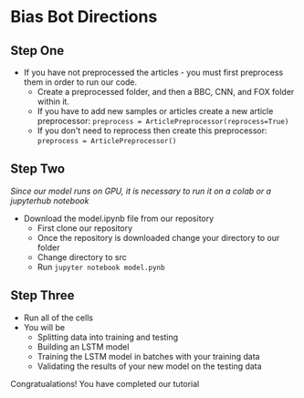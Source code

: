 # Bias Bot Directions

## Step One

- If you have not preprocessed the articles - you must first preprocess them in order to run our code.
  - Create a preprocessed folder, and then a BBC, CNN, and FOX folder within it.
  - If you have to add new samples or articles create a new article preprocessor: 
  ``` preprocess = ArticlePreprocessor(reprocess=True) ```
  - If you don't need to reprocess then create this preprocessor:
  ``` preprocess = ArticlePreprocessor() ```

## Step Two

*Since our model runs on GPU, it is necessary to run it on a colab or a jupyterhub notebook*
- Download the model.ipynb file from our repository
  - First clone our repository
  - Once the repository is downloaded change your directory to our folder
  - Change directory to src
  - Run ```jupyter notebook model.pynb```

## Step Three

- Run all of the cells
- You will be
  - Splitting data into training and testing
  - Building an LSTM model
  - Training the LSTM model in batches with your training data
  - Validating the results of your new model on the testing data

Congratualations! You have completed our tutorial

